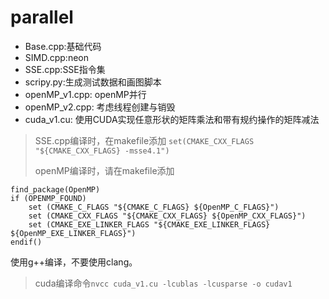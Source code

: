 # parallel
* Base.cpp:基础代码
* SIMD.cpp:neon
* SSE.cpp:SSE指令集
* scripy.py:生成测试数据和画图脚本
* openMP_v1.cpp: openMP并行
* openMP_v2.cpp: 考虑线程创建与销毁
* cuda_v1.cu: 使用CUDA实现任意形状的矩阵乘法和带有规约操作的矩阵减法


> SSE.cpp编译时，在makefile添加 `set(CMAKE_CXX_FLAGS "${CMAKE_CXX_FLAGS} -msse4.1")`
> 
> openMP编译时，请在makefile添加
```
find_package(OpenMP)
if (OPENMP_FOUND)
    set (CMAKE_C_FLAGS "${CMAKE_C_FLAGS} ${OpenMP_C_FLAGS}")
    set (CMAKE_CXX_FLAGS "${CMAKE_CXX_FLAGS} ${OpenMP_CXX_FLAGS}")
    set (CMAKE_EXE_LINKER_FLAGS "${CMAKE_EXE_LINKER_FLAGS} ${OpenMP_EXE_LINKER_FLAGS}")
endif()
```
使用g++编译，不要使用clang。

> cuda编译命令`nvcc cuda_v1.cu -lcublas -lcusparse -o cudav1`


